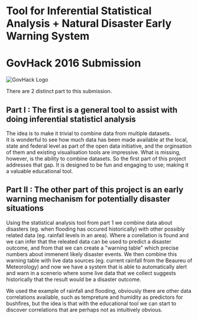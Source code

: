 
# Tool for Inferential Statistical Analysis + Natural Disaster Early Warning System
# GovHack 2016 Submission
![GovHack Logo][govhacklogo]


There are 2 distinct part to this submission.   

## Part I : The first is a general tool to assist with doing inferential statisticl analysis       

The idea is to make it trivial to combine data from multiple datasets.    
It is wonderful to see how much data has been made available at the local, state and federal level as part of the open data initiative, and the orginsation of them and existing visualisation tools are impressive.  What is missing, however, is the ability to combine datasets.  So the first part of this project addresses that gap.  It is designed to be fun and engaging to use; making it a valuable educational tool.

## Part II : The other part of this project is an early warning mechanism for potentially disaster situations     

Using the statistical analysis tool from part 1 we combine data about disasters (eg. when flooding has occured historically) with other possibly related data (eg. rainfall levels in an area).  Where a corellation is found and we can infer that the releated data can be used to predict a disaster outcome, and from that we can create a "warning table" which precise numbers about immenent likely disaster events.  We then combine this warning table with live data sources (eg. current rainfall from the Beaureu of Meteorology) and now we have a system that is able to automatically alert and warn in a scenerio where some live data that we collect suggests historically that the result would be a disaster outcome.     

We used the example of rainfall and flooding, obviously there are other data correlations available, such as tempreture and humidity as predictors for bushfires, but the idea is that with the educational tool we can start to discover correlations that are perhaps not as intuitively obvious.




[govhacklogo]: https://upload.wikimedia.org/wikipedia/en/thumb/c/c3/GovHack_logo.svg/250px-GovHack_logo.svg.png
